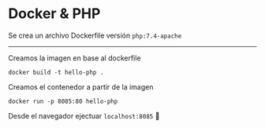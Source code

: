 # Docker & PHP 
Se crea un archivo Dockerfile
versión `php:7.4-apache`
<hr>
Creamos la imagen en base al dockerfile

```docker build -t hello-php .```

Creamos el contenedor a partir de la imagen

```docker run -p 8085:80 hello-php```

Desde el navegador ejectuar
```localhost:8085``` :rocket:



